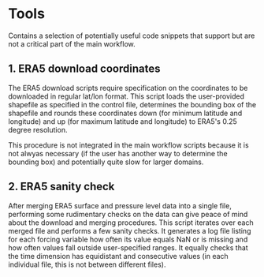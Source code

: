 # Tools
Contains a selection of potentially useful code snippets that support but are not a critical part of the main workflow.

## 1. ERA5 download coordinates
The ERA5 download scripts require specification on the coordinates to be downloaded in regular lat/lon format. This script loads the user-provided shapefile as specified in the control file, determines the bounding box of the shapefile and rounds these coordinates down (for minimum latitude and longitude) and up (for maximum latitude and longitude) to ERA5's 0.25 degree resolution. 

This procedure is not integrated in the main workflow scripts because it is not alwyas necessary (if the user has another way to determine the bounding box) and potentially quite slow for larger domains. 


## 2. ERA5 sanity check
After merging ERA5 surface and pressure level data into a single file, performing some rudimentary checks on the data can give peace of mind about the download and merging procedures. This script iterates over each merged file and performs a few sanity checks. It generates a log file listing for each forcing variable how often its value equals NaN or is missing and how often values fall outside user-specified ranges. It equally checks that the time dimension has equidistant and consecutive values (in each individual file, this is not between different files).

